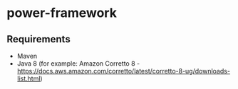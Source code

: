 # power-framework
   
## Requirements
 * Maven
 * Java 8 (for example: Amazon Corretto 8 - https://docs.aws.amazon.com/corretto/latest/corretto-8-ug/downloads-list.html)

 
